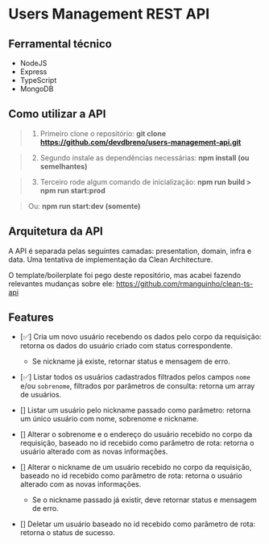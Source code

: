 # Users Management REST API

## Ferramental técnico
- NodeJS
- Express
- TypeScript
- MongoDB

## Como utilizar a API

> 1) Primeiro clone o repositório: **git clone https://github.com/devdbreno/users-management-api.git**

> 2) Segundo instale as dependências necessárias: **npm install (ou semelhantes)**

> 3) Terceiro rode algum comando de inicialização: **npm run build > npm run start:prod**

> Ou: **npm run start:dev (somente)**

## Arquitetura da API
A API é separada pelas seguintes camadas: presentation, domain, infra e data. Uma tentativa de implementação da Clean Architecture.

O template/boilerplate foi pego deste repositório, mas acabei fazendo relevantes mudanças sobre ele: https://github.com/rmanguinho/clean-ts-api

## Features

  - [✅] Cria um novo usuário recebendo os dados pelo corpo da requisição: retorna os dados do usuário criado com status correspondente.

    - Se nickname já existe, retornar status e mensagem de erro.

  - [✅] Listar todos os usuários cadastrados filtrados pelos campos `nome` e/ou `sobrenome`, filtrados por parâmetros de consulta: retorna um array de usuários.

  - [] Listar um usuário pelo nickname passado como parâmetro: retorna um único usuário com nome, sobrenome e nickname.

  - [] Alterar o sobrenome e o endereço do usuário recebido no corpo da requisição, baseado no id recebido como parâmetro de rota: retorna o usuário alterado com as novas informações.

  - [] Alterar o nickname de um usuário recebido no corpo da requisição, baseado no id recebido como parâmetro de rota: retorna o usuário alterado com as novas informações.

    - Se o nickname passado já existir, deve retornar status e mensagem de erro.

  - [] Deletar um usuário baseado no id recebido como parâmetro de rota: retorna o status de sucesso.
